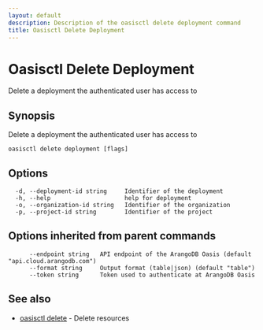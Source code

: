 ```yaml
---
layout: default
description: Description of the oasisctl delete deployment command
title: Oasisctl Delete Deployment
---
```

# Oasisctl Delete Deployment

Delete a deployment the authenticated user has access to

## Synopsis

Delete a deployment the authenticated user has access to

```
oasisctl delete deployment [flags]
```

## Options

```
  -d, --deployment-id string     Identifier of the deployment
  -h, --help                     help for deployment
  -o, --organization-id string   Identifier of the organization
  -p, --project-id string        Identifier of the project
```

## Options inherited from parent commands

```
      --endpoint string   API endpoint of the ArangoDB Oasis (default "api.cloud.arangodb.com")
      --format string     Output format (table|json) (default "table")
      --token string      Token used to authenticate at ArangoDB Oasis
```

## See also

* [oasisctl delete](oasisctl_delete.md)	 - Delete resources

